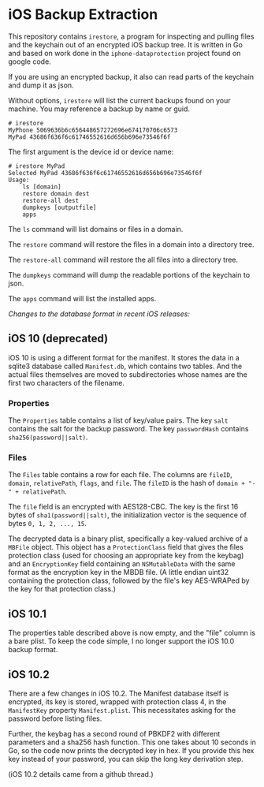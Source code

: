 # iOS Backup Extraction

This repository contains `irestore`, a program for inspecting and pulling files and the keychain out of an encrypted iOS backup tree. It is written in Go and based on work done in the `iphone-dataprotection` project found on google code. 

If you are using an encrypted backup, it also can read parts of the keychain and dump it as json. 

Without options, `irestore` will list the current backups found on your machine. You may reference a backup by name or guid.

```shell
# irestore
MyPhone 5069636b6c656448657272696e674170706c6573
MyPad 43686f636f6c61746552616d656b696e73546f6f
```

The first argument is the device id or device name:

```shell
# irestore MyPad
Selected MyPad 43686f636f6c61746552616d656b696e73546f6f
Usage:
    ls [domain]
    restore domain dest
    restore-all dest
    dumpkeys [outputfile]
    apps
```

The `ls` command will list domains or files in a domain.

The `restore` command will restore the files in a domain into a directory tree.

The `restore-all` command will restore the all files into a directory tree.

The `dumpkeys` command will dump the readable portions of the keychain to json.

The `apps` command will list the installed apps.

_Changes to the database format in recent iOS releases:_

## iOS 10 (deprecated)

iOS 10 is using a different format for the manifest. It stores the data in a sqlite3 database called `Manifest.db`, which contains two tables. And the actual files themselves are moved to subdirectories whose names are the first two characters of the filename.

### Properties

The `Properties` table contains a list of key/value pairs.  The key `salt` contains the salt for the backup password. 
The key `passwordHash` contains `sha256(password||salt)`.

### Files

The `Files` table contains a row for each file. The columns are `fileID`, `domain`, `relativePath`, `flags`, and `file`.  The `fileID` is the hash of `domain + "-" + relativePath`. 

The `file` field is an encrypted with AES128-CBC.  The key is the first 16 bytes of `sha1(password||salt)`, the initialization vector is the sequence of bytes `0, 1, 2, ..., 15`. 

The decrypted data is a binary plist, specifically a key-valued archive of a `MBFile` object.  This object has a `ProtectionClass` field that gives the files protection class (used for choosing an appropriate key from the keybag) and an `EncryptionKey` field containing an `NSMutableData` with the same format as the encryption key in the MBDB file. (A little endian uint32 containing the protection class, followed by the file's key AES-WRAPed by the key for that protection class.)

## iOS 10.1

The properties table described above is now empty, and the "file" column is a bare plist. To keep the code simple, I no longer support the iOS 10.0 
backup format.


## iOS 10.2

There are a few changes in iOS 10.2.  The Manifest database itself is encrypted, its key is stored, wrapped with protection class 4, in the `ManifestKey` property `Manifest.plist`. This necessitates asking for the password before listing files.

Further, the keybag has a second round of PBKDF2 with different parameters and a sha256 hash function. This one takes about 10 seconds in Go, so the code now prints the decrypted key in hex. If you provide this hex key instead of your password, you can skip the long key derivation step.

(iOS 10.2 details came from a github thread.)
